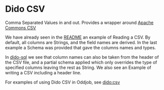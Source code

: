 Dido CSV
========

Comma Separated Values in and out. Provides a wrapper around [Apache Commons CSV](https://commons.apache.org/proper/commons-csv/)

We have already seen in the [README](README.md) an example of Reading a CSV. By default,
all columns are Strings, and the field names are derived. In the last
example a Schema was provided that gave the columns names and types.

In [dido-sql](DIDO-SQL.md) we see that column names can also be taken from
the header of the CSV file, and a partial schema applied which only
overrides the type of specified columns leaving the rest as String.
We also see an Example of writing a CSV including a header line.

For examples of using Dido CSV in Oddjob, see [dido:csv](docs/reference/csv/CsvDido.md)
